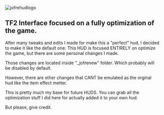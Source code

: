 ![jofrehudlogo](https://user-images.githubusercontent.com/70734327/109319137-89b9ba80-781c-11eb-9c43-3c257831e053.png)

## TF2 Interface focused on a fully optimization of the game.

After many tweaks and edits I made for make this a "perfect" hud, I decided to make it like the default one.
This HUD is focused ENTIRELY on optimize the game, but there are some personal changes I made.

Those changes are located inside "_jofrenew" folder. Which probably will be disabled by default.

However, there are other changes that CANT be emulated as the orginal hud like the item effect metter.

This is pretty much my base for future HUDS. You can grab all the optimization stuff I did here for actually added it to your own hud.

But please, give credit.
